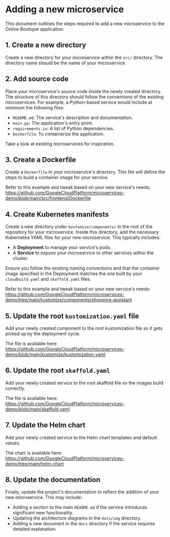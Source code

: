 # Adding a new microservice

This document outlines the steps required to add a new microservice to the Online Boutique application.

## 1. Create a new directory

Create a new directory for your microservice within the `src/` directory. The directory name should be the name of your microservice.

## 2. Add source code

Place your microservice's source code inside the newly created directory. The structure of this directory should follow the conventions of the existing microservices. For example, a Python-based service would include at minimum the following files:

- `README.md`: The service's description and documentation.
- `main.py`: The application's entry point.
- `requirements.in`: A list of Python dependencies.
- `Dockerfile`: To containerize the application.

Take a look at existing microservices for inspiration.

## 3. Create a Dockerfile

Create a `Dockerfile` in your microservice's directory. This file will define the steps to build a container image for your service.

Refer to this example and tweak based on your new service's needs: https://github.com/GoogleCloudPlatform/microservices-demo/blob/main/src/frontend/Dockerfile

## 4. Create Kubernetes manifests

Create a new directory under `kustomize/components/` in the root of the repository for your microservice. Inside this directory, add the necessary Kubernetes YAML files for your new microservice. This typically includes:

- A **Deployment** to manage your service's pods.
- A **Service** to expose your microservice to other services within the cluster.

Ensure you follow the existing naming conventions and that the container image specified in the Deployment matches the one built by your `cloudbuild.yaml` and `skaffold.yaml` files.

Refer to this example and tweak based on your new service's needs: https://github.com/GoogleCloudPlatform/microservices-demo/tree/main/kustomize/components/shopping-assistant

## 5. Update the root `kustomization.yaml` file

Add your newly created component to the root kustomization file so it gets picked up by the deployment cycle.

The file is available here: https://github.com/GoogleCloudPlatform/microservices-demo/blob/main/kustomize/kustomization.yaml

## 6. Update the root `skaffold.yaml`

Add your newly created service to the root skaffold file so the images build correctly.

The file is available here: https://github.com/GoogleCloudPlatform/microservices-demo/blob/main/skaffold.yaml

## 7. Update the Helm chart

Add your newly created service to the Helm chart templates and default values.

The chart is available here: https://github.com/GoogleCloudPlatform/microservices-demo/tree/main/helm-chart

## 8. Update the documentation

Finally, update the project's documentation to reflect the addition of your new microservice. This may include:

- Adding a section to the main `README.md` if the service introduces significant new functionality.
- Updating the architecture diagrams in the `docs/img` directory.
- Adding a new document in the `docs` directory if the service requires detailed explanation.
